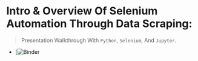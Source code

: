 # Intro & Overview Of Selenium Automation Through Data Scraping:
 > Presentation Walkthrough With `Python`, `Selenium`, And `Jupyter`.

- [![Binder](https://mybinder.org/v2/gh/climateamante/intro.to.data.automation.with.selenium.and.jupyter/master?filepath=complete.ipynb)
